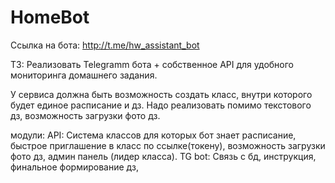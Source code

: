 # HomeBot
Ссылка на бота: http://t.me/hw_assistant_bot

ТЗ: Реализовать Telegramm бота + собственное API для удобного мониторинга домашнего задания.

У сервиса должна быть возможность создать класс, внутри которого будет единое расписание и дз. Надо реализовать помимо текстового дз, возможность загрузки фото дз.

модули:
API: Система классов для которых бот знает расписание, быстрое приглашение в класс по ссылке(токену), возможность загрузки фото дз, админ панель (лидер класса).
TG bot: Связь с бд, инструкция, финальное формирование дз, 
